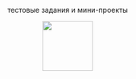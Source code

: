 <p align="center">
  тестовые задания и мини-проекты
</p>
<div>
 </div>
 
<div id="header" align="center">
  <img src="https://media.giphy.com/media/M9gbBd9nbDrOTu1Mqx/giphy.gif" width="100"/>
</div>
